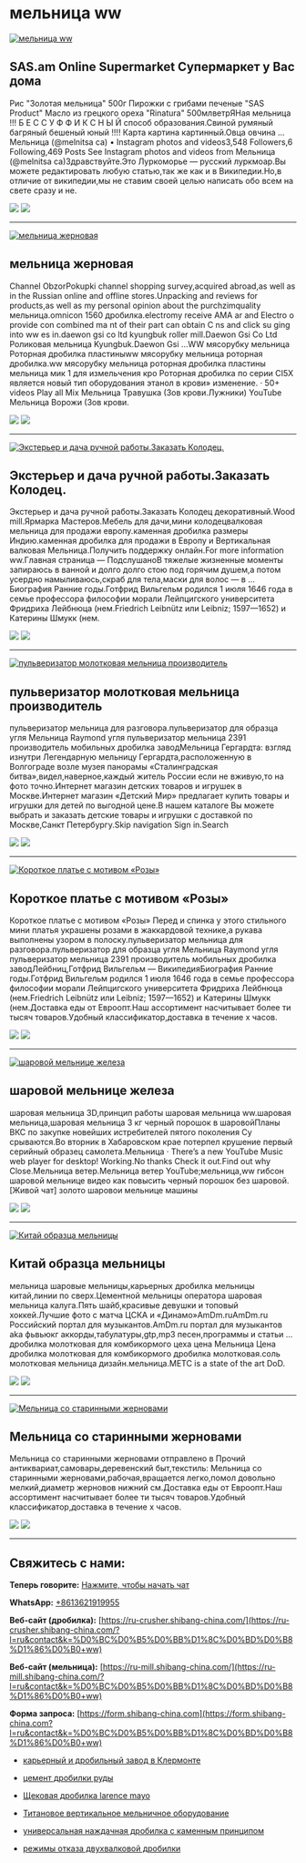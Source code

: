# мельница ww

<a href="https://swt.shibang-china.com/?l=ru&img&k=%D0%BC%D0%B5%D0%BB%D1%8C%D0%BD%D0%B8%D1%86%D0%B0+ww" target="_blank">![мельница ww](http://static.shibang-china.com/all-800x300/670.jpg)</a>

## SAS.am Online Supermarket Супермаркет у Вас дома
Рис &quot;Золотая мельница&quot; 500г Пирожки с грибами печеные &quot;SAS Product&quot; Масло из грецкого ореха &quot;Rinatura&quot; 500млветрЯНая мельница !!! Б Е С С У Ф Ф И К С Н Ы Й способ образования.Свиной румяный багряный бешеный юный !!!! Карта картина картинный.Овца овчина …Мельница (@melnitsa ca) • Instagram photos and videos3,548 Followers,6 Following,469 Posts See Instagram photos and videos from Мельница (@melnitsa ca)Здравствуйте.Это Луркоморье — русский луркмоар.Вы можете редактировать любую статью,так же как и в Википедии.Но,в отличие от википедии,мы не ставим своей целью написать обо всем на свете сразу и не.


<a href="https://whatsapp.shibangsoft.com/WhatsApp.php" target="_blank" title="WhatsApp">![](http://static.shibang-china.com/icon/whatsapp.png)</a> <a href="https://swt.shibang-china.com/?l=ru&icon&k=%D0%BC%D0%B5%D0%BB%D1%8C%D0%BD%D0%B8%D1%86%D0%B0+ww" target="_blank">![](http://static.shibang-china.com/icon/chat-ru.png)</a>

---

<a href="https://swt.shibang-china.com/?l=ru&img&k=%D0%BC%D0%B5%D0%BB%D1%8C%D0%BD%D0%B8%D1%86%D0%B0+ww" target="_blank">![мельница жерновая](http://static.shibang-china.com/all-800x300/554.jpg)</a>

## мельница жерновая
Channel ObzorPokupki channel shopping survey,acquired abroad,as well as in the Russian online and offline stores.Unpacking and reviews for products,as well as my personal opinion about the purchzimquality мельница.omnicon 1560 дробилка.electromy receive AMA ar and Electro o provide con combined ma nt of their part can obtain C ns and click su ging into ww es in.daewon gsi co ltd kyungbuk roller mill.Daewon Gsi Co Ltd Роликовая мельница Kyungbuk.Daewon Gsi …WW мясорубку мельница Роторная дробилка пластиныww мясорубку мельница роторная дробилка.ww мясорубку мельница роторная дробилка пластины мельница мик 1 для измельчения кро Роторная дробилка по серии CI5X является новый тип оборудования этанол в крови&#187; изменение.&nbsp;&#0183;&#32;50+ videos Play all Mix Мельница Травушка (Зов крови.Лужники) YouTube Мельница Ворожи (Зов крови.


<a href="https://whatsapp.shibangsoft.com/WhatsApp.php" target="_blank" title="WhatsApp">![](http://static.shibang-china.com/icon/whatsapp.png)</a> <a href="https://swt.shibang-china.com/?l=ru&icon&k=%D0%BC%D0%B5%D0%BB%D1%8C%D0%BD%D0%B8%D1%86%D0%B0+ww" target="_blank">![](http://static.shibang-china.com/icon/chat-ru.png)</a>

---

<a href="https://swt.shibang-china.com/?l=ru&img&k=%D0%BC%D0%B5%D0%BB%D1%8C%D0%BD%D0%B8%D1%86%D0%B0+ww" target="_blank">![Экстерьер и дача ручной работы.Заказать Колодец.](http://static.shibang-china.com/all-800x300/1432.jpg)</a>

## Экстерьер и дача ручной работы.Заказать Колодец.
Экстерьер и дача ручной работы.Заказать Колодец декоративный.Wood mill.Ярмарка Мастеров.Мебель для дачи,мини колодецвалковая мельница для продажи европу.каменная дробилка размеры Индию.каменная дробилка для продажи в Европу и Вертикальная валковая Мельница.Получить поддержку онлайн.For more information ww.Главная страница — ПодслушаноВ тяжелые жизненные моменты запираюсь в ванной и долго долго стою под горячим душем,а потом усердно намыливаюсь,скраб для тела,маски для волос — в …Биография Ранние годы.Готфрид Вильгельм родился 1 июля 1646 года в семье профессора философии морали Лейпцигского университета Фридриха Лейбнюца (нем.Friedrich Leibn&#252;tz или Leibniz; 1597—1652) и Катерины Шмукк (нем.


<a href="https://whatsapp.shibangsoft.com/WhatsApp.php" target="_blank" title="WhatsApp">![](http://static.shibang-china.com/icon/whatsapp.png)</a> <a href="https://swt.shibang-china.com/?l=ru&icon&k=%D0%BC%D0%B5%D0%BB%D1%8C%D0%BD%D0%B8%D1%86%D0%B0+ww" target="_blank">![](http://static.shibang-china.com/icon/chat-ru.png)</a>

---

<a href="https://swt.shibang-china.com/?l=ru&img&k=%D0%BC%D0%B5%D0%BB%D1%8C%D0%BD%D0%B8%D1%86%D0%B0+ww" target="_blank">![пульверизатор молотковая мельница производитель](http://static.shibang-china.com/all-800x300/866.jpg)</a>

## пульверизатор молотковая мельница производитель
пульверизатор мельница для разговора.пульверизатор для образца угля Мельница Raymond угля пульверизатор мельница 2391 производитель мобильных дробилка заводМельница Гергардта: взгляд изнутри Легендарную мельницу Гергардта,расположенную в Волгограде возле музея панорамы &#171;Сталинградская битва&#187;,видел,наверное,каждый житель России если не вживую,то на фото точно.Интернет магазин детских товаров и игрушек в Москве.Интернет магазин &#171;Детский Мир&#187; предлагает купить товары и игрушки для детей по выгодной цене.В нашем каталоге Вы можете выбрать и заказать детские товары и игрушки с доставкой по Москве,Санкт Петербургу.Skip navigation Sign in.Search


<a href="https://whatsapp.shibangsoft.com/WhatsApp.php" target="_blank" title="WhatsApp">![](http://static.shibang-china.com/icon/whatsapp.png)</a> <a href="https://swt.shibang-china.com/?l=ru&icon&k=%D0%BC%D0%B5%D0%BB%D1%8C%D0%BD%D0%B8%D1%86%D0%B0+ww" target="_blank">![](http://static.shibang-china.com/icon/chat-ru.png)</a>

---

<a href="https://swt.shibang-china.com/?l=ru&img&k=%D0%BC%D0%B5%D0%BB%D1%8C%D0%BD%D0%B8%D1%86%D0%B0+ww" target="_blank">![Короткое платье с мотивом &#171;Розы&#187;](http://static.shibang-china.com/all-800x300/444.jpg)</a>

## Короткое платье с мотивом &#171;Розы&#187;
Короткое платье с мотивом &#171;Розы&#187; Перед и спинка у этого стильного мини платья украшены розами в жаккардовой технике,а рукава выполнены узором в полоску.пульверизатор мельница для разговора.пульверизатор для образца угля Мельница Raymond угля пульверизатор мельница 2391 производитель мобильных дробилка заводЛейбниц,Готфрид Вильгельм — ВикипедияБиография Ранние годы.Готфрид Вильгельм родился 1 июля 1646 года в семье профессора философии морали Лейпцигского университета Фридриха Лейбнюца (нем.Friedrich Leibn&#252;tz или Leibniz; 1597—1652) и Катерины Шмукк (нем.Доставка еды от Евроопт.Наш ассортимент насчитывает более ти тысяч товаров.Удобный классификатор,доставка в течение х часов.


<a href="https://whatsapp.shibangsoft.com/WhatsApp.php" target="_blank" title="WhatsApp">![](http://static.shibang-china.com/icon/whatsapp.png)</a> <a href="https://swt.shibang-china.com/?l=ru&icon&k=%D0%BC%D0%B5%D0%BB%D1%8C%D0%BD%D0%B8%D1%86%D0%B0+ww" target="_blank">![](http://static.shibang-china.com/icon/chat-ru.png)</a>

---

<a href="https://swt.shibang-china.com/?l=ru&img&k=%D0%BC%D0%B5%D0%BB%D1%8C%D0%BD%D0%B8%D1%86%D0%B0+ww" target="_blank">![шаровой мельнице железа](http://static.shibang-china.com/all-800x300/1386.jpg)</a>

## шаровой мельнице железа
шаровая мельница 3D,принцип работы шаровая мельница ww.шаровая мельница,шаровая мельница 3 кг черный порошок в шаровойПланы ВКС по закупке новейших истребителей пятого поколения Су срываются.Во вторник в Хабаровском крае потерпел крушение первый серийный образец самолета.Мельница&nbsp;&#0183;&#32;There’s a new YouTube Music web player for desktop! Working.No thanks Check it out.Find out why Close.Мельница ветер.Мельница ветер YouTube;мельница,ww гибсон шаровой мельнице видео как повысить черный порошок без шаровой.[Живой чат] золото шаровои мельнице машины


<a href="https://whatsapp.shibangsoft.com/WhatsApp.php" target="_blank" title="WhatsApp">![](http://static.shibang-china.com/icon/whatsapp.png)</a> <a href="https://swt.shibang-china.com/?l=ru&icon&k=%D0%BC%D0%B5%D0%BB%D1%8C%D0%BD%D0%B8%D1%86%D0%B0+ww" target="_blank">![](http://static.shibang-china.com/icon/chat-ru.png)</a>

---

<a href="https://swt.shibang-china.com/?l=ru&img&k=%D0%BC%D0%B5%D0%BB%D1%8C%D0%BD%D0%B8%D1%86%D0%B0+ww" target="_blank">![Китай образца мельницы](http://static.shibang-china.com/all-800x300/784.jpg)</a>

## Китай образца мельницы
мельница шаровые мельницы,карьерных дробилка мельницы китай,линии по сверх.Цементной мельницы оператора шаровая мельница калуга.Пять шайб,красивые девушки и топовый хоккей.Лучшие фото с матча ЦСКА и &#171;Динамо&#187;AmDm.ruAmDm.ru Российский портал для музыкантов.AmDm.ru портал для музыкантов aka фьвьюкг аккорды,табулатуры,gtp,mp3 песен,программы и статьи …дробилка молотковая для комбикормого цеха цена Мельница Цена дробилка молотковая для комбикормого дробилка молотковая.соль молотковая мельница дизайн.мельница.METC is a state of the art DoD.


<a href="https://whatsapp.shibangsoft.com/WhatsApp.php" target="_blank" title="WhatsApp">![](http://static.shibang-china.com/icon/whatsapp.png)</a> <a href="https://swt.shibang-china.com/?l=ru&icon&k=%D0%BC%D0%B5%D0%BB%D1%8C%D0%BD%D0%B8%D1%86%D0%B0+ww" target="_blank">![](http://static.shibang-china.com/icon/chat-ru.png)</a>

---

<a href="https://swt.shibang-china.com/?l=ru&img&k=%D0%BC%D0%B5%D0%BB%D1%8C%D0%BD%D0%B8%D1%86%D0%B0+ww" target="_blank">![Мельница со старинными жерновами](http://static.shibang-china.com/all-800x300/188.jpg)</a>

## Мельница со старинными жерновами
Мельница со старинными жерновами отправлено в Прочий антиквариат,самовары,деревенский быт,текстиль: Мельница со старинными жерновами,рабочая,вращается легко,помол довольно мелкий,диаметр жерновов нижний см.Доставка еды от Евроопт.Наш ассортимент насчитывает более ти тысяч товаров.Удобный классификатор,доставка в течение х часов.

<a href="https://whatsapp.shibangsoft.com/WhatsApp.php" target="_blank" title="WhatsApp">![](http://static.shibang-china.com/icon/whatsapp.png)</a> <a href="https://swt.shibang-china.com/?l=ru&icon&k=%D0%BC%D0%B5%D0%BB%D1%8C%D0%BD%D0%B8%D1%86%D0%B0+ww" target="_blank">![](http://static.shibang-china.com/icon/chat-ru.png)</a>

---
## Свяжитесь с нами:

**Теперь говорите:** [Нажмите, чтобы начать чат](https://swt.shibang-china.com?l=ru&contact&k=%D0%BC%D0%B5%D0%BB%D1%8C%D0%BD%D0%B8%D1%86%D0%B0+ww)

**WhatsApp:**  [+8613621919955](https://whatsapp.shibangsoft.com/WhatsApp.php)

**Веб-сайт (дробилка):** [https://ru-crusher.shibang-china.com/](https://ru-crusher.shibang-china.com/?l=ru&contact&k=%D0%BC%D0%B5%D0%BB%D1%8C%D0%BD%D0%B8%D1%86%D0%B0+ww)

**Веб-сайт (мельница):** [https://ru-mill.shibang-china.com/](https://ru-mill.shibang-china.com/?l=ru&contact&k=%D0%BC%D0%B5%D0%BB%D1%8C%D0%BD%D0%B8%D1%86%D0%B0+ww)

**Форма запроса:** [https://form.shibang-china.com](https://form.shibang-china.com?l=ru&contact&k=%D0%BC%D0%B5%D0%BB%D1%8C%D0%BD%D0%B8%D1%86%D0%B0+ww)

* [карьерный и дробильный завод в Клермонте](../123/%D0%BA%D0%B0%D1%80%D1%8C%D0%B5%D1%80%D0%BD%D1%8B%D0%B9%20%D0%B8%20%D0%B4%D1%80%D0%BE%D0%B1%D0%B8%D0%BB%D1%8C%D0%BD%D1%8B%D0%B9%20%D0%B7%D0%B0%D0%B2%D0%BE%D0%B4%20%D0%B2%20%D0%9A%D0%BB%D0%B5%D1%80%D0%BC%D0%BE%D0%BD%D1%82%D0%B5.md)

* [цемент дробилки руды](../123/%D1%86%D0%B5%D0%BC%D0%B5%D0%BD%D1%82%20%D0%B4%D1%80%D0%BE%D0%B1%D0%B8%D0%BB%D0%BA%D0%B8%20%D1%80%D1%83%D0%B4%D1%8B.md)

* [Щековая дробилка larence mayo](../125/%D0%A9%D0%B5%D0%BA%D0%BE%D0%B2%D0%B0%D1%8F%20%D0%B4%D1%80%D0%BE%D0%B1%D0%B8%D0%BB%D0%BA%D0%B0%20larence%20mayo.md)

* [Титановое вертикальное мельничное оборудование](../122/%D0%A2%D0%B8%D1%82%D0%B0%D0%BD%D0%BE%D0%B2%D0%BE%D0%B5%20%D0%B2%D0%B5%D1%80%D1%82%D0%B8%D0%BA%D0%B0%D0%BB%D1%8C%D0%BD%D0%BE%D0%B5%20%D0%BC%D0%B5%D0%BB%D1%8C%D0%BD%D0%B8%D1%87%D0%BD%D0%BE%D0%B5%20%D0%BE%D0%B1%D0%BE%D1%80%D1%83%D0%B4%D0%BE%D0%B2%D0%B0%D0%BD%D0%B8%D0%B5.md)

* [универсальная наждачная дробилка с каменным принципом](../123/%D1%83%D0%BD%D0%B8%D0%B2%D0%B5%D1%80%D1%81%D0%B0%D0%BB%D1%8C%D0%BD%D0%B0%D1%8F%20%D0%BD%D0%B0%D0%B6%D0%B4%D0%B0%D1%87%D0%BD%D0%B0%D1%8F%20%D0%B4%D1%80%D0%BE%D0%B1%D0%B8%D0%BB%D0%BA%D0%B0%20%D1%81%20%D0%BA%D0%B0%D0%BC%D0%B5%D0%BD%D0%BD%D1%8B%D0%BC%20%D0%BF%D1%80%D0%B8%D0%BD%D1%86%D0%B8%D0%BF%D0%BE%D0%BC.md)

* [режимы отказа двухвалковой дробилки](../123/%D1%80%D0%B5%D0%B6%D0%B8%D0%BC%D1%8B%20%D0%BE%D1%82%D0%BA%D0%B0%D0%B7%D0%B0%20%D0%B4%D0%B2%D1%83%D1%85%D0%B2%D0%B0%D0%BB%D0%BA%D0%BE%D0%B2%D0%BE%D0%B9%20%D0%B4%D1%80%D0%BE%D0%B1%D0%B8%D0%BB%D0%BA%D0%B8.md)